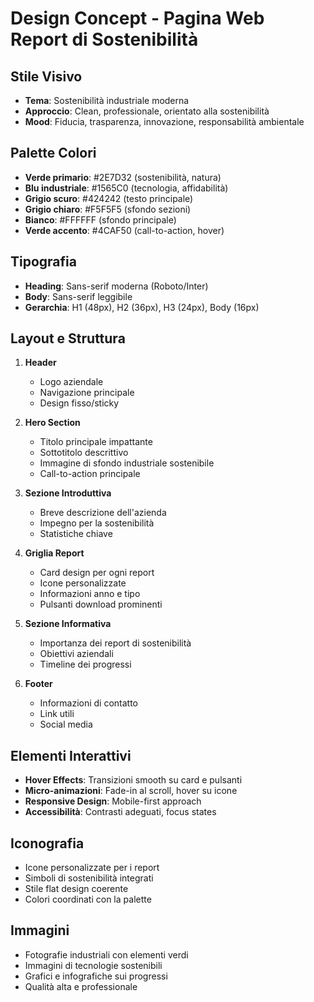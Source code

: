 # Design Concept - Pagina Web Report di Sostenibilità

## Stile Visivo
- **Tema**: Sostenibilità industriale moderna
- **Approccio**: Clean, professionale, orientato alla sostenibilità
- **Mood**: Fiducia, trasparenza, innovazione, responsabilità ambientale

## Palette Colori
- **Verde primario**: #2E7D32 (sostenibilità, natura)
- **Blu industriale**: #1565C0 (tecnologia, affidabilità)
- **Grigio scuro**: #424242 (testo principale)
- **Grigio chiaro**: #F5F5F5 (sfondo sezioni)
- **Bianco**: #FFFFFF (sfondo principale)
- **Verde accento**: #4CAF50 (call-to-action, hover)

## Tipografia
- **Heading**: Sans-serif moderna (Roboto/Inter)
- **Body**: Sans-serif leggibile
- **Gerarchia**: H1 (48px), H2 (36px), H3 (24px), Body (16px)

## Layout e Struttura
1. **Header**
   - Logo aziendale
   - Navigazione principale
   - Design fisso/sticky

2. **Hero Section**
   - Titolo principale impattante
   - Sottotitolo descrittivo
   - Immagine di sfondo industriale sostenibile
   - Call-to-action principale

3. **Sezione Introduttiva**
   - Breve descrizione dell'azienda
   - Impegno per la sostenibilità
   - Statistiche chiave

4. **Griglia Report**
   - Card design per ogni report
   - Icone personalizzate
   - Informazioni anno e tipo
   - Pulsanti download prominenti

5. **Sezione Informativa**
   - Importanza dei report di sostenibilità
   - Obiettivi aziendali
   - Timeline dei progressi

6. **Footer**
   - Informazioni di contatto
   - Link utili
   - Social media

## Elementi Interattivi
- **Hover Effects**: Transizioni smooth su card e pulsanti
- **Micro-animazioni**: Fade-in al scroll, hover su icone
- **Responsive Design**: Mobile-first approach
- **Accessibilità**: Contrasti adeguati, focus states

## Iconografia
- Icone personalizzate per i report
- Simboli di sostenibilità integrati
- Stile flat design coerente
- Colori coordinati con la palette

## Immagini
- Fotografie industriali con elementi verdi
- Immagini di tecnologie sostenibili
- Grafici e infografiche sui progressi
- Qualità alta e professionale


